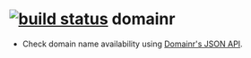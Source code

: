 [![build status](https://secure.travis-ci.org/cfddream/domainr.png)](http://travis-ci.org/cfddream/domainr)
domainr
======

* Check domain name availability using [Domainr's JSON API][domainr.api].

[domainr.api]: https://domainr.com/api/docs/json "Domainr's JSON API"

